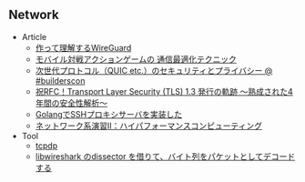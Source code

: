 ## Network

+ Article
    + [作って理解するWireGuard](https://speakerdeck.com/fadis/zuo-tuteli-jie-suruwireguard)
    + [モバイル対戦アクションゲームの 通信最適化テクニック](http://www.jp.square-enix.com/conference/2018/onlinetech/pdf/20180421_ishimori.pdf)
    + [次世代プロトコル（QUIC etc.）のセキュリティとプライバシー @ #builderscon](http://blog.kazuhooku.com/2018/09/quic-builderscon.html)
    + [祝RFC！Transport Layer Security (TLS) 1.3 発行の軌跡 ～熟成された4年間の安全性解析～](https://lepidum.co.jp/blog/2018-10-01/tls1_3security/)
    + [GolangでSSHプロキシサーバを実装した](https://speakerdeck.com/tsurubee/golangtesshhurokisisahawoshi-zhuang-sita-6ff62aee-12f3-40f5-9e99-f21c5e169d97)
    + [ネットワーク系演習II：ハイパフォーマンスコンピューティング](https://github.com/fukushimalab/hpc_exercise)
+ Tool
    + [tcpdp](https://github.com/k1LoW/tcpdp)
    + [libwireshark のdissector を借りて、バイト列をパケットとしてデコードする](https://codeout.hatenablog.com/entry/2018/09/17/171136)
